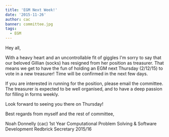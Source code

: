 ```yaml
---
title: 'EGM Next Week!'
date: '2015-11-26'
author: cac
banner: committee.jpg
tags:
  - EGM
---
```

Hey all,

With a heavy heart and an uncontrollable fit of giggles I'm sorry to say
that our beloved Gillian (socks) has resigned from her position as
treasurer. That means we get to have the fun of holding an EGM next
Thursday (2/12/15) to vote in a new treasurer! Time will be confirmed in
the next few days.

If you are interested in running for the position, please email the
committee. The treasurer is expected to be well organised, and to have a
deep passion for filling in forms weekly.

Look forward to seeing you there on Thursday!

Best regards from myself and the rest of committee,

Noah Donnelly (cac)
1st Year Computational Problem Solving & Software Development
Redbrick Secretary 2015/16
